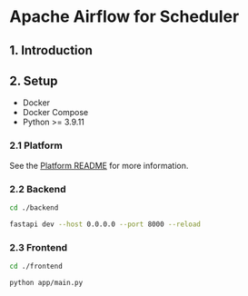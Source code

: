 # Apache Airflow for Scheduler

## 1. Introduction

## 2. Setup

- Docker
- Docker Compose
- Python >= 3.9.11

### 2.1 Platform

See the [Platform README](./platform/README.md) for more information.

### 2.2 Backend

```bash
cd ./backend

fastapi dev --host 0.0.0.0 --port 8000 --reload
```

### 2.3 Frontend

```bash
cd ./frontend

python app/main.py
```
